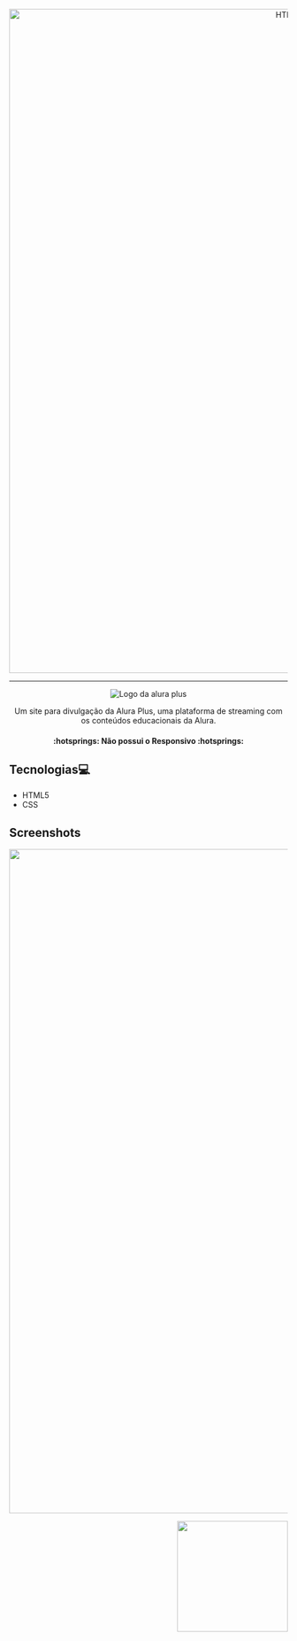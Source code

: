 <p align="center"> <img width="1200px" src="https://imgur.com/BASzVop.png" alt="HTML e CSS: praticando HTML e CSS"> </p>

<hr>

<p align="center"> <img src="https://github.com/MonicaHillman/aluraplus/blob/aula04/img/Logo.png?raw=true" alt="Logo da alura plus"> </p>
<p align="center">Um site para divulgação da Alura Plus, uma plataforma de streaming com os conteúdos educacionais da Alura.</p>

<h4 align="center"> 
    :hotsprings: Não possui o Responsivo  :hotsprings:
</h4>


## Tecnologias💻

* HTML5
* CSS 

## Screenshots


<p align="left">
<img width="1200px" src="https://imgur.com/nKUf7MK.png"/>
</p

<br>

<p align="right">
<img width="200px" src="http://img.shields.io/static/v1?label=STATUS&message= FINALIZADO&color=#FFFFFF&style=for-the-badge"/>
</p>
